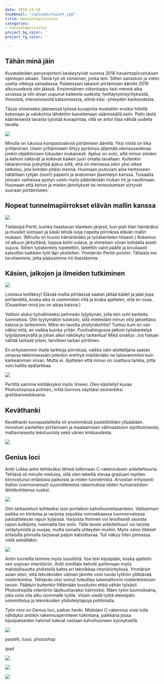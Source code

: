 ```yaml
---
date: 2019-11-18
thumbnail: "/uploads/naiset.jpg"
title: Havaintopiirustus
categories:
- havaintopiirustus
project_bg_color: ''
project_fg_color: ''

---
```

## Tähän minä jäin

Kuvataiteiden perusopintoni keskeytyivät vuonna 2016 havaintopiirustuksen opintojen aikaan. Tämä työ oli viimeinen, jonka tein. Sitten sairastuin ja vietin useita viikkoja sairaalassa. Palatessani takaisin piirtämisen äärelle 2019 alkuvuodesta olin jäässä. Ensimmäinen viikonloppu taisi mennä aika usvassa ja olin aivan uupunut kaikesta uudesta; heittäytymisyrityksistä, ihmisistä, intensiivisestä katsomisesta, silmä-käsi -yhteyden kankeudesta.

Tässä viimeiseksi jääneessä työssä kuvapinta mustattiin ensiksi hiilellä kokonaan ja valokohtia lähdettiin kaivelemaan säämiskällä esiin. Pidin tästä käänteisestä tavasta työstää kuvapintaa, sillä se antoi tilaa nähdä uudella tavalla.

![](/uploads/piirustus_2016_alastom.jpg)

Minulla on lukuisia kompastuskiviä piirtämisen äärellä. Yksi niistä on liika yrittäminen. Usein yrittämiseen liittyy pyrkimys jäljentää olemassaolevaa jonkin objektiivisen totuuden mukaisesti. Ajatus on outo, sillä minun silmäni ja kehoni näkevät ja kokevat kaiken juuri omalla tavallaan. Kuitenkin takaraivossa jyskyttää ajatus siitä, että on olemassa jokin _yksi oikea ratkaisu_, jota kohden pitäisi mennä. Huomaan joutuvani aina hentoiseen hätätilaan tyhjän (ison!) paperin ja anatomian jäsentelyn kanssa. Toisaalta joissain vaiheissa pystyn usein myös päästämään hiukan irti ja nauttimaan. Huomaan että kehon ja mielen jännitykset tai rentoutumiset siirtyvät suoraan piirtämiseen.

## Nopeat tunnelmapiirrokset elävän mallin kanssa

![](/uploads/nopeat.jpg)

Tietäisipä Pertti, kuinka haastavan tilanteen järjesti, kun pisti tilan hämäräksi ja musiikit soimaan ja käski tehdä isoja nopeita piirroksia elävän mallin mukaan. (Minulla on huono hämäränäkö ja työskentelen hitaasti.) Kokemus oli alkuun järkyttävä, loppua kohti sulava, ja viimeisen viivan kohdalla arasti sujuva. Siihen työskentely lopetettiin, laitettiin valot päälle ja kivuliaasti katsottiin kaikkien työt läpi yksitellen. Ymmärrän Pertin pointin: Tällaista me tarvitsemme, jotta pääsisimme irti itsestämme.

## Käsien, jalkojen ja ilmeiden tutkiminen

![](/uploads/kädetjalat.jpg)

Loistava kotiläksy! Elävää mallia piirtäessä saatan jättää kädet ja jalat jopa piirtämättä, koska aika ei useimmiten riitä ja koska ajattelen, että en osaa. (Osaanhan minä jos on aikaa katsoa.)

Valitsin aluksi työvälineeksi pehmeän lyijykynän, jolla tein suht karkeita luonnoksia. Olin tyytymätön tuloksiin, sillä mielestäni minun olisi jaksettava katsoa jo tarkemmin. Miksi en tavoita yksityiskohtia? Tuntuu kuin en van näkisi niitä, en vaikka kuinka yritän. Puolivahingossa jatkoin työskentelyä lyijytäytekynällä ja johan alkoi näkökyky tarkentua! Mikä oivallus: Jos haluan nähdä tarkasti jotain, tarvitsen tarkan piirtimen.

En erityisemmin ihaile tarkkoja piirroksia, vaikka näin aloittelijana saatan omassa tekemisessäni jotenkin erehtyä mieltämään ne taitavammiksi kuin karkeamman viivan. Mutta ei. Ajattelen että minun on osattava tarkka, jotta voin hallita epätarkkaa.

![](/uploads/ilmeet.jpg)

Pertiltä saimme kotiläksyksi myös ilmeen. Olen käsitellyt kuvaa Photoshopissa pohtien, miltä luonnos näyttäisi esimerkiksi grafiikanvedoksena.

## Keväthanki

Keväthanki kuivapastelleilla oli ensimmäisiä pastellitöitäni ylipäätään. Innostuin pastellien piirtämisen ja maalaamisen välimaastoon sijoittumisesta, mattamaisesta tekstuurista sekä värien kirkkaudesta.

![](/uploads/piirustus_karhupieni.jpg)

## Genius loci

Antti Lokka antoi tehtäväksi lähteä tutkimaan C-rakennuksen arkkitehtuuria. Tehtävä oli minulle mieluisa, sillä olen tekeillä olevaa graduani myöten kiinnostunut erilaisista paikoista ja niiden tunnelmista. Arvostan erityisesti Aallon (vaimoinensa!) suunnittelemia rakennuksia niiden humanististen lähtökohtiensa vuoksi.

![](/uploads/c_pieni.jpg)

Otin tarkasteluni kohteeksi ison portaikon kahvihuonetasanteen. Valitsemani paikka on kiintoisa ja varjoisa sopukka voimakkaassa luonnonvalossa paistattelevan rapun kyljessä. Varjoista ihminen voi levollisesti seurata rapun kulkijoita, tulematta itse esiin. Tällä tavoin arkkitehtuuri voi tarjota vetäytymistä ja suojaa, mutta samalla yhteyden muihin. Myös valon liikkeet erilaisilla pinnoilla tarjoavat paljon katsottavaa. Tuli näkyy tiilen pinnassa vielä seinälläkin.

![](/uploads/kipsitussipieni.jpg)

Antin tunneilla teimme myös tussitöitä. Itse tein kipsipään, koska ajattelin sen sopivan interiööriin. Antti nimittäin kehotti pohtimaan myös mahdollisuutta yhdistellä kahta eri tekniikkaa interiöörityössä. Ymmärsin asian siten, että tekniikoiden välinen jännite voisi tuoda työhön yllättävää mielenkiintoa. Tehtävän olisi voinut toteuttaa lukemattomin mielenkiintoisin tavoin. Päädyin kuitenkin liittämään tussityöni ehkä vähän tylsästi Photoshopilla interiöriin läpikuultavaksi hahmoksi. Näen työni luonnoksena, joka voisi olla alku isommalle työlle. Voisin viedä työtä eteenpäin sommittelua ja tekniikoiden yhdistelytapoja pohtimalla. 

Työn nimi on Genius loci, paikan henki. Mielstäni C-rakennus voisi tulla nähdyksi antiikin rakennusperinteen tulkintana, paikkana jossa kipsipatsaiden hahmot tulevat vastaan kahvihuoneen kynnyksellä. 

![](/uploads/geniuslocipieni.jpg)

pastelli, tussi, photoshop

ipad

![](/uploads/aula.jpg)

![](/uploads/hiili290319.jpg)

![](/uploads/3hahmoa_pieni.jpg)
